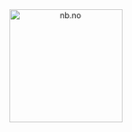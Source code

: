 <center><img src="https://i.imgur.com/Qr8ctHW.png" alt="nb.no" height="200"></center> 
<!---
heineNB/heineNB is a ✨ special ✨ repository because its `README.md` (this file) appears on your GitHub profile.
You can click the Preview link to take a look at your changes.
--->
